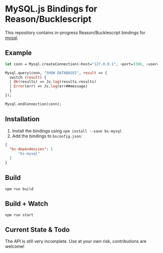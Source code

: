 # MySQL.js Bindings for Reason/Bucklescript

This repository contains in-progress Reason/Bucklescript bindings for [mysql](https://github.com/mysqljs/mysql).

## Example

```ocaml
let conn = Mysql.createConnection(~host="127.0.0.1", ~port=3306, ~user="root", ());

Mysql.query(conn, "SHOW DATABASES", result => {
  switch (result) {
  | Ok(results) => Js.log(results.results)
  | Error(err) => Js.log(err##message)
  }
});

Mysql.endConnection(conn);
```

## Installation

1. Install the bindings using `npm install --save bs-mysql`
2. Add the bindings to `bsconfig.json`:

```json
{
  "bs-dependencies": [
      "bs-mysql"
  ]
}
```

## Build
```
npm run build
```

## Build + Watch
```
npm run start
```

## Current State & Todo

The API is still very incomplete. Use at your own risk, contributions are welcome!